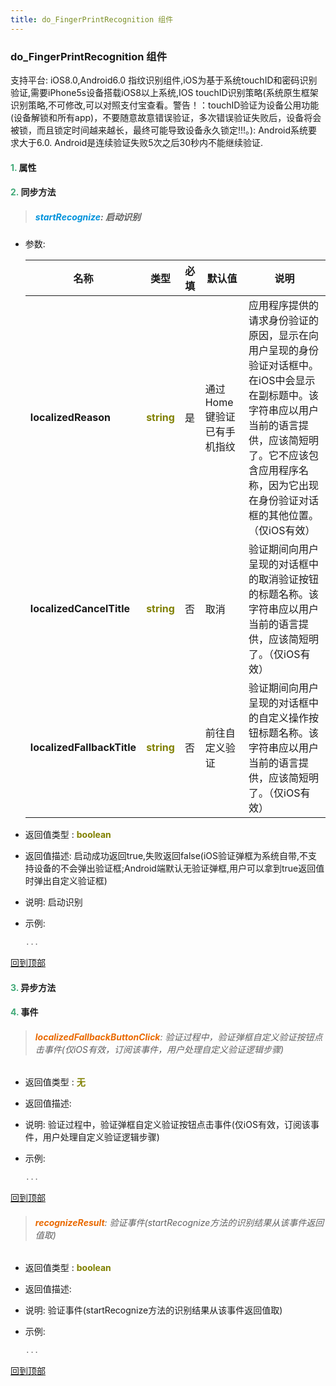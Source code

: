 ```yaml
---
title: do_FingerPrintRecognition 组件
---
```


### do_FingerPrintRecognition 组件

 支持平台: iOS8.0,Android6.0
 指纹识别组件,iOS为基于系统touchID和密码识别验证,需要iPhone5s设备搭载iOS8以上系统,IOS touchID识别策略(系统原生框架识别策略,不可修改,可以对照支付宝查看。警告！：touchID验证为设备公用功能(设备解锁和所有app)，不要随意故意错误验证，多次错误验证失败后，设备将会被锁，而且锁定时间越来越长，最终可能导致设备永久锁定!!!。): Android系统要求大于6.0. Android是连续验证失败5次之后30秒内不能继续验证.

#### <font color ='#40A977'>**1.**</font> 属性

#### <font color ='#40A977'>**2.**</font> 同步方法

>##### <font color ='#0092db'>**startRecognize**</font>: 启动识别

- 参数:

  名称 | 类型 |必填|默认值|说明
  ---- |-------------  |--------------|--------|------
  **localizedReason** |<font color ='#808000'>**string**</font> | 是 | 通过Home键验证已有手机指纹|应用程序提供的请求身份验证的原因，显示在向用户呈现的身份验证对话框中。在iOS中会显示在副标题中。该字符串应以用户当前的语言提供，应该简短明了。它不应该包含应用程序名称，因为它出现在身份验证对话框的其他位置。（仅iOS有效）
  **localizedCancelTitle** |<font color ='#808000'>**string**</font> | 否 | 取消|验证期间向用户呈现的对话框中的取消验证按钮的标题名称。该字符串应以用户当前的语言提供，应该简短明了。（仅iOS有效）
  **localizedFallbackTitle** |<font color ='#808000'>**string**</font> | 否 | 前往自定义验证|验证期间向用户呈现的对话框中的自定义操作按钮标题名称。该字符串应以用户当前的语言提供，应该简短明了。（仅iOS有效）
- 返回值类型 : <font color ='#808000'>**boolean**</font>
- 返回值描述: 启动成功返回true,失败返回false(iOS验证弹框为系统自带,不支持设备的不会弹出验证框;Android端默认无验证弹框,用户可以拿到true返回值时弹出自定义验证框)
- 说明: 启动识别
- 示例:

  ```javascript
  ...

  ```

[回到顶部](#top)

#### <font color ='#40A977'>**3.**</font> 异步方法


#### <font color ='#40A977'>**4.**</font> 事件

>###### <font color ='#e96900'>**localizedFallbackButtonClick**</font>: 验证过程中，验证弹框自定义验证按钮点击事件(仅iOS有效，订阅该事件，用户处理自定义验证逻辑步骤)

- 返回值类型 : <font color ='#808000'>**无**</font>
- 返回值描述: 
- 说明: 验证过程中，验证弹框自定义验证按钮点击事件(仅iOS有效，订阅该事件，用户处理自定义验证逻辑步骤)
- 示例:

  ```javascript
  ...

  ```

[回到顶部](#top)

>###### <font color ='#e96900'>**recognizeResult**</font>: 验证事件(startRecognize方法的识别结果从该事件返回值取)

- 返回值类型 : <font color ='#808000'>**boolean**</font>
- 返回值描述: 
- 说明: 验证事件(startRecognize方法的识别结果从该事件返回值取)
- 示例:

  ```javascript
  ...

  ```

[回到顶部](#top)


